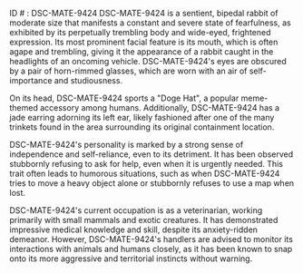 ID # : DSC-MATE-9424
DSC-MATE-9424 is a sentient, bipedal rabbit of moderate size that manifests a constant and severe state of fearfulness, as exhibited by its perpetually trembling body and wide-eyed, frightened expression. Its most prominent facial feature is its mouth, which is often agape and trembling, giving it the appearance of a rabbit caught in the headlights of an oncoming vehicle. DSC-MATE-9424's eyes are obscured by a pair of horn-rimmed glasses, which are worn with an air of self-importance and studiousness.

On its head, DSC-MATE-9424 sports a "Doge Hat", a popular meme-themed accessory among humans. Additionally, DSC-MATE-9424 has a jade earring adorning its left ear, likely fashioned after one of the many trinkets found in the area surrounding its original containment location.

DSC-MATE-9424's personality is marked by a strong sense of independence and self-reliance, even to its detriment. It has been observed stubbornly refusing to ask for help, even when it is urgently needed. This trait often leads to humorous situations, such as when DSC-MATE-9424 tries to move a heavy object alone or stubbornly refuses to use a map when lost.

DSC-MATE-9424's current occupation is as a veterinarian, working primarily with small mammals and exotic creatures. It has demonstrated impressive medical knowledge and skill, despite its anxiety-ridden demeanor. However, DSC-MATE-9424's handlers are advised to monitor its interactions with animals and humans closely, as it has been known to snap onto its more aggressive and territorial instincts without warning.